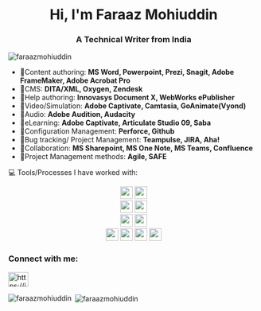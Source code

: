 <h1 align="center">Hi, I'm Faraaz Mohiuddin</h1>
<h3 align="center">A Technical Writer from India</h3>

<p align="left"> <img src="https://komarev.com/ghpvc/?username=faraazmohiuddin&label=Profile%20views&color=0e75b6&style=flat" alt="faraazmohiuddin" /> </p>

- 💬Content authoring: **MS Word, Powerpoint, Prezi, Snagit, Adobe FrameMaker, Adobe Acrobat Pro**
- 💬CMS: **DITA/XML, Oxygen, Zendesk**
- 💬Help authoring: **Innovasys Document X, WebWorks ePublisher**
- 💬Video/Simulation: **Adobe Captivate, Camtasia, GoAnimate(Vyond)**
- 💬Audio: **Adobe Audition, Audacity**
- 💬eLearning: **Adobe Captivate, Articulate Studio 09, Saba**
- 💬Configuration Management: **Perforce, Github**
- 💬Bug tracking/ Project Management: **Teampulse, JIRA, Aha!**
- 💬Collaboration: **MS Sharepoint, MS One Note, MS Teams, Confluence**
- 💬Project Management methods: **Agile, SAFE**



💻 Tools/Processes I have worked with:

<p align="center">
<img src="https://img.shields.io/badge/Content%20authoring-MS%20Word%20%7C%20Powerpoint%20%7C%20Prezi%20%7C%20Snagit%20%7C%20Adobe%20FrameMaker%20%7C%20Adobe%20Acrobat%20Pro-blue?&style=for-the-badge" height="25"/>
<img src="https://img.shields.io/badge/eLearning-Adobe%20Captivate%20%7C%20Articulate%20Studio%2009%20%7C%20Saba-red?&style=for-the-badge" height="25"/>
  <br>
<img src="https://img.shields.io/badge/Audio-Adobe%20Audition%20%7C%20Audacity-red?&style=for-the-badge" height="25"/>
<img src="https://img.shields.io/badge/Video%2FSimulation-Adobe%20Captivate%20%7C%20Camtasia%20%7C%20GoAnimate(Vyond)-red?&style=for-the-badge" height="25"/>
  <br>
<img src="https://img.shields.io/badge/Help%20authoring-Innovasys%20Document%20X%20%7C%20WebWorks%20ePublisher-blue?&style=for-the-badge" height="25"/>  
<img src="https://img.shields.io/badge/CMS%20-DITA%2FXML%20%7C%20Oxygen%20%7C%20Zendesk-blue?&style=for-the-badge" height="25"/>
<br>
<img src="https://img.shields.io/badge/Project%20Management%20methods-Agile%20%7C%20SAFE-yellow?&style=for-the-badge" height="25"/>
<img src="https://img.shields.io/badge/Configuration%20Management-%20Perforce%20%7C%20Github-yellowgreen?&style=for-the-badge" height="25"/>
<img src="https://img.shields.io/badge/Bug%20tracking%2F%20Project%20Management%20%20-Teampulse%20%7C%20JIRA%20%7C%20Aha!-yellow?&style=for-the-badge" height="25"/>
<img src="https://img.shields.io/badge/Collaboration-MS%20Sharepoint%20%7C%20MS%20One%20Note%20%7C%20MS%20Teams%20%7C%20Confluence-yellowgreen?&style=for-the-badge" height="25"/>

  
 
</p>

<h3 align="left">Connect with me:</h3>
<p align="left">
<a href="https://in.linkedin.com/in/faraazmohiuddin" target="blank"><img align="center" src="https://raw.githubusercontent.com/rahuldkjain/github-profile-readme-generator/master/src/images/icons/Social/linked-in-alt.svg" alt="https://in.linkedin.com/in/faraazmohiuddin" height="30" width="40" /></a>
</p>

<p><img align="left" src="https://github-readme-stats.vercel.app/api/top-langs?username=faraazmohiuddin&show_icons=true&locale=en&layout=compact" alt="faraazmohiuddin" /></p>

<p>&nbsp;<img align="center" src="https://github-readme-stats.vercel.app/api?username=faraazmohiuddin&show_icons=true&locale=en" alt="faraazmohiuddin" /></p><!--
**faraazmohiuddin/faraazmohiuddin** is a ✨ _special_ ✨ repository because its `README.md` (this file) appears on your GitHub profile.

Here are some ideas to get you started:

- 🔭 I’m currently working on ...
- 🌱 I’m currently learning ...
- 👯 I’m looking to collaborate on ...
- 🤔 I’m looking for help with ...
- 💬 Ask me about ...
- 📫 How to reach me: ...
- 😄 Pronouns: ...
- ⚡ Fun fact: ...
-->
